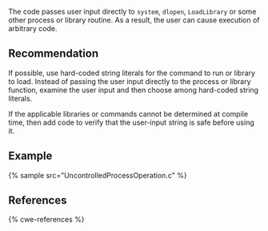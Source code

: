 The code passes user input directly to `system`, `dlopen`, `LoadLibrary` or some other process or library routine. As a result, the user can cause execution of arbitrary code.


## Recommendation
If possible, use hard-coded string literals for the command to run or library to load. Instead of passing the user input directly to the process or library function, examine the user input and then choose among hard-coded string literals.

If the applicable libraries or commands cannot be determined at compile time, then add code to verify that the user-input string is safe before using it.


## Example
{% sample src="UncontrolledProcessOperation.c" %}

## References
{% cwe-references %}
